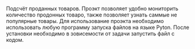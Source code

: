 Подсчёт проданных товаров.
Проэкт позволяет удобно мониторить количество продонных товаро, также позволяет узнать саммые не популярные товары.
Для использование проэкта необходимо использовать любую программу запуска файлов на языке Pyton.
После установки необходимо в зовисемости от задачи запустить файл с кодом.
